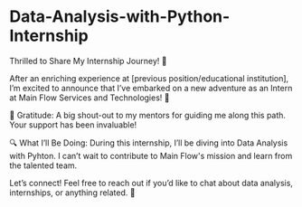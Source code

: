 # Data-Analysis-with-Python-Internship <br>
 Thrilled to Share My Internship Journey! 🌟 <br>

After an enriching experience at [previous position/educational institution], I’m excited to announce that I’ve embarked on a new adventure as an Intern at Main Flow Services and Technologies! 🚀 <br>

🙏 Gratitude: A big shout-out to my mentors for guiding me along this path. Your support has been invaluable!  <br>

🔍 What I’ll Be Doing: During this internship, I’ll be diving into Data Analysis with Pyhton. I can’t wait to contribute to Main Flow's mission and learn from the talented team. <br>

Let’s connect! Feel free to reach out if you’d like to chat about data analysis, internships, or anything related. 🤝 
